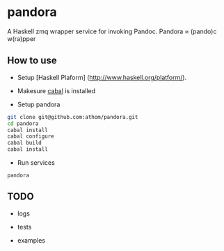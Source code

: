 pandora
=======

A Haskell zmq wrapper service for invoking Pandoc. Pandora ≈ (pando)c w(ra)pper



## How to use

- Setup [Haskell Plaform] (http://www.haskell.org/platform/). 

- Makesure [cabal](http://www.haskell.org/cabal/) is installed 

- Setup pandora

```bash
git clone git@github.com:athom/pandora.git
cd pandora
cabal install
cabal configure
cabal build
cabal install
```

- Run services

```
pandora
```


## TODO

- logs

- tests

- examples
